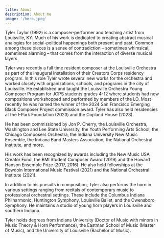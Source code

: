 ```yaml
---
title: About
description: About me
image: '/hero.jpeg'
---
```


Tyler Taylor (1992) is a composer-performer and teaching artist from Louisville, KY. Much of his work is dedicated to creating abstract musical analogies for social-political happenings both present and past. Common among these pieces is a sense of contradiction – sometimes whimsical, sometimes alarming – that comes from the interaction of diverse musical layers.

Tyler was recently a full time resident composer at the Louisville Orchestra as part of the inaugural installation of their Creators Corps residency program. In this role Tyler wrote several new works for the orchestra and worked closely with organizations, schools, and programs in the city of Louisville. He established and taught the Louisville Orchestra Young Composer Program for JCPS students grades 4-12 where students had new compositions workshopped and performed by members of the LO. Most recently he was named the winner of the 2024 San Francisco Emerging Black Composer Project commission award. Tyler has also held residencies at the I-Park Foundation (2023) and the Copland House (2023).

He has been commissioned by Jon P. Cherry, the Louisville Orchestra, Washington and Lee State University, the Youth Performing Arts School, the Chicago Composers Orchestra, the Indiana University New Music Ensemble, the Indiana Band Masters Association, the National Orchestral Institute, and more.

His work has been recognized by awards including the New Music USA Creator Fund, the BMI Student Composer Award (2019) and the Howard Hanson Ensemble Prize (2017, 2016). He also held fellowships at the Bowdoin International Music Festival (2021) and the National Orchestral Institute (2021).

In addition to his pursuits in composition, Tyler also performs the horn in various settings ranging from recitals of contemporary music to professional orchestral settings. These include the Columbus Indiana Philharmonic, Huntington Symphony, Louisville Ballet, and the Owensboro Symphony. He maintains a studio of young horn players in Louisville and southern Indiana.

Tyler holds degrees from Indiana University (Doctor of Music with minors in Music Theory & Horn Performance), the Eastman School of Music (Master of Music), and the University of Louisville (Bachelor of Music).
